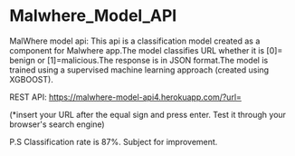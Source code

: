 # Malwhere_Model_API
MalWhere model api: 
This api is a classification model created as a component for Malwhere app.The model classifies URL whether it is [0]= benign or [1]=malicious.The response is in JSON format.The model is trained using a supervised machine learning approach (created using XGBOOST).

REST API:
https://malwhere-model-api4.herokuapp.com/?url=

(*insert your URL after the equal sign and press enter. Test it through your browser's search engine)

P.S
Classification rate is 87%. Subject for improvement.
